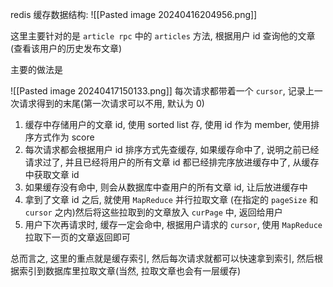 redis 缓存数据结构:
![[Pasted image 20240416204956.png]]


这里主要针对的是 `article rpc` 中的 `articles` 方法, 根据用户 id 查询他的文章(查看该用户的历史发布文章)

主要的做法是

![[Pasted image 20240417150133.png]]
每次请求都带着一个 `cursor`, 记录上一次请求得到的末尾(第一次请求可以不用, 默认为 0)


1. 缓存中存储用户的文章 id, 使用 sorted list 存, 使用 id 作为 member, 使用排序方式作为 score
2. 每次请求都会根据用户 id 排序方式先查缓存, 如果缓存命中了, 说明之前已经请求过了, 并且已经将用户的所有文章 id 都已经排完序放进缓存中了, 从缓存中获取文章 id
3. 如果缓存没有命中, 则会从数据库中查用户的所有文章 id, 让后放进缓存中
4. 拿到了文章 id 之后, 就使用 `MapReduce` 并行拉取文章 (在指定的 `pageSize` 和 `cursor` 之内)然后将这些拉取到的文章放入 `curPage` 中, 返回给用户
5. 用户下次再请求时, 缓存一定会命中, 根据用户请求的 `cursor`, 使用 `MapReduce` 拉取下一页的文章返回即可

总而言之, 这里的重点就是缓存索引, 然后每次请求就都可以快速拿到索引, 然后根据索引到数据库里拉取文章(当然, 拉取文章也会有一层缓存)

